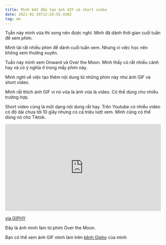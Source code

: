 ```yaml
---
title: Mình bắt đầu tạo ảnh GIF và short video
date: 2021-01-26T12:24:55.430Z
tag: me
---
```

Tuần này mình vừa thi xong nên được nghỉ. Mình đã dành thời gian cuối tuần để xem phim.

Mình tải rất nhiều phim để dành cuối tuần xem. Nhưng vì việc học nên không xem thường xuyên.

Tuần này mình xem Onward và Over the Moon. Mình thấy có rất nhiều cảnh hay và có ý nghĩa ở trong mấy phim này.

Mình nghĩ về việc tạo thêm nội dung từ những phim này như ảnh GIF và short video. 

Mình rất thích ảnh GIF vì nó vừa là ảnh vừa là video. Có thể dùng cho nhiều trường hợp.

Short video cũng là một dạng nội dung rất hay. Trên Youtube có nhiều video có độ dài chưa tới 10 giây nhưng có cả triệu lượt xem. Mình cũng có thể dùng nó cho Tiktok.

<div style="width:100%;height:0;padding-bottom:56%;position:relative;"><iframe src="https://giphy.com/embed/A4qzG2VcLD6UHInLUT" width="100%" height="100%" style="position:absolute" frameBorder="0" class="giphy-embed" allowFullScreen></iframe></div><p><a href="https://giphy.com/gifs/animation-cartoon-whatishappening-A4qzG2VcLD6UHInLUT">via GIPHY</a></p>

Đây là ảnh mình làm từ phim Over the Moon.

Bạn có thể xem ảnh GIF mình làm trên [kênh Giphy](https://giphy.com/channel/koogio) của mình